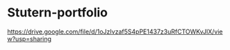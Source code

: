 # Stutern-portfolio

https://drive.google.com/file/d/1oJzIvzaf5S4pPE1437z3uRfCTOWKvJlX/view?usp=sharing
